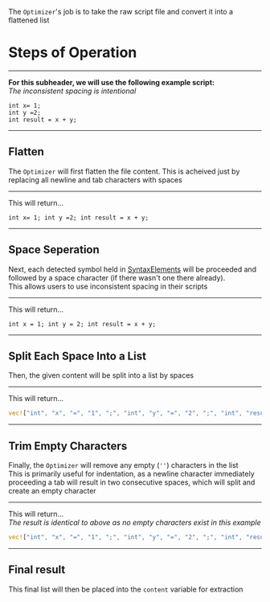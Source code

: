 The `Optimizer`'s job is to take the raw script file and convert it into a flattened list  
  
# Steps of Operation
___
**For this subheader, we will use the following example script:**  
*The inconsistent spacing is intentional*
```custom
int x= 1;
int y =2;
int result = x + y;
```
___
## Flatten
The `Optimizer` will first flatten the file content. This is acheived just by replacing all newline and tab characters with spaces
___
This will return...
```custom
int x= 1; int y =2; int result = x + y;
```
___
## Space Seperation
Next, each detected symbol held in [SyntaxElements](data.rs.md#SyntaxElements) will be proceeded and followed by a space character (if there wasn't one there already).  
This allows users to use inconsistent spacing in their scripts
___
This will return...
```custom
int x = 1; int y = 2; int result = x + y;
```
___
## Split Each Space Into a List
Then, the given content will be split into a list by spaces
___
This will return...
```rust
vec!["int", "x", "=", "1", ";", "int", "y", "=", "2", ";", "int", "result", "=", "x", "+", "y", ";",]
```
___
## Trim Empty Characters
Finally, the `Optimizer` will remove any empty (`''`) characters in the list  
This is primarily useful for indentation, as a newline character immediately proceeding a tab will result in two consecutive spaces, which will split and create an empty character
___
This will return...  
*The result is identical to above as no empty characters exist in this example*
```rust
vec!["int", "x", "=", "1", ";", "int", "y", "=", "2", ";", "int", "result", "=", "x", "+", "y", ";",]
```
___
## Final result
This final list will then be placed into the `content` variable for extraction
